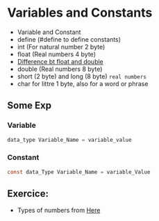 # Variables and Constants

- Variable and Constant 
- define (#define to define constants)
- int (For natural number 2 byte)
- float (Real numbers 4 byte) 
- <a href="https://www.quora.com/What-is-the-difference-between-float-and-double-in-C-language-How-is-it-stored-in-the-memory" target="_blank">Difference bt float and double</a>
- double (Real numbers 8 byte)
- short (2 byte) and long (8 byte) `real numbers`
- char for littre 1 byte, also for a word or phrase

## Some Exp

### Variable

```c
data_type Variable_Name = variable_value
```

### Constant
```c
const data_Type Variable_Name = variable_Value
```

## Exercice: 

- Types of numbers from <a href="https://www.learn-c.org/en/Variables_and_Types" target="_blank">Here</a>
